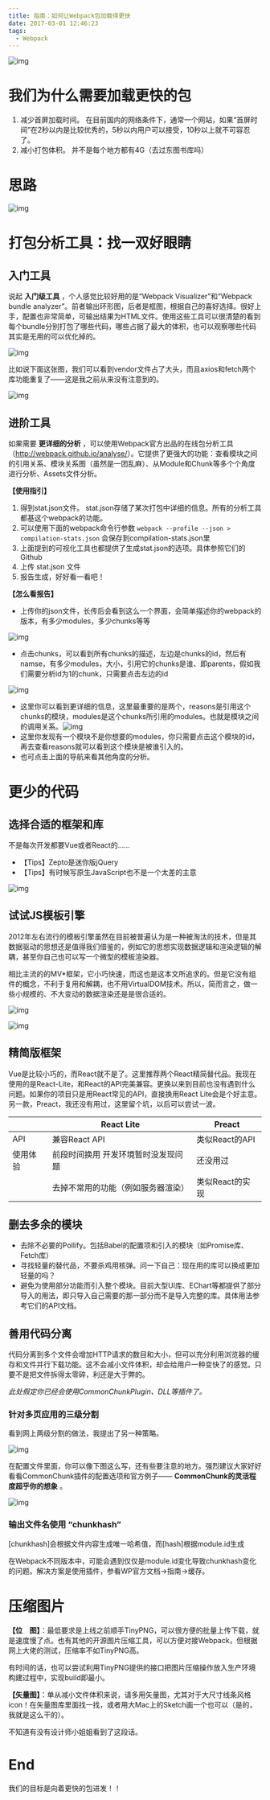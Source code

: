 ```yaml
---
title: 指南：如何让Webpack包加载得更快
date: 2017-03-01 12:46:23
tags:
  - Webpack
---
```



![img](4ab27a9426ce3fc36133257bec467464.png) 

# 我们为什么需要加载更快的包

1. 减少首屏加载时间。 在目前国内的网络条件下，通常一个网站，如果“首屏时间”在2秒以内是比较优秀的，5秒以内用户可以接受，10秒以上就不可容忍了。
2. 减小打包体积。 并不是每个地方都有4G（去过东图书库吗）

# 思路

![img](8bf8f21071a2e1dd6a43796444548325.png)

<!--more--> 

# 打包分析工具：找一双好眼睛

## 入门工具

说起 **入门级工具** ，个人感觉比较好用的是“Webpack Visualizer”和“Webpack bundle analyzer”。前者输出环形图，后者是框图，根据自己的喜好选择。很好上手，配置也非常简单，可输出结果为HTML文件。使用这些工具可以很清楚的看到每个bundle分别打包了哪些代码，哪些占据了最大的体积，也可以观察哪些代码其实是无用的可以优化掉的。

![img](c4a4024614f6c518a1bb8e31c35e23bb.png)

比如说下面这张图，我们可以看到vendor文件占了大头，而且axios和fetch两个库功能重复了——这是我之前从来没有注意到的。

![img](a6cd3cd023375a2fd1cde3c75b57db84.png)

## 进阶工具

如果需要 **更详细的分析** ，可以使用Webpack官方出品的在线包分析工具（<http://webpack.github.io/analyse/>）。它提供了更强大的功能：查看模块之间的引用关系、模块关系图（虽然是一团乱麻）、从Module和Chunk等多个个角度进行分析、Assets文件分析。

**【使用指引】**

1. 得到stat.json文件。 stat.json存储了某次打包中详细的信息。所有的分析工具都基这个webpack的功能。
2. 可以使用下面的webpack命令行参数 `webpack --profile --json > compilation-stats.json` 会保存到compilation-stats.json里
3. 上面提到的可视化工具也都提供了生成stat.json的选项。具体参照它们的Github
4. 上传 stat.json 文件
5. 报告生成，好好看一看吧！

**【怎么看报告】**

- 上传你的json文件，长传后会看到这么一个界面，会简单描述你的webpack的版本，有多少modules，多少chunks等等

![img](7cf14189dab4a369d923e5cc0bbe7ec3.png)

- 点击chunks，可以看到所有chunks的描述，左边是chunks的id，然后有namse，有多少modules，大小，引用它的chunks是谁、即parents，假如我们需要分析id为1的chunk，只需要点击左边的id

![img](552b024d9c5a522b4b06db3e203d2fde.png)

- 这里你可以看到更详细的信息，这里最重要的是两个，reasons是引用这个chunks的模块，modules是这个chunks所引用的modules。也就是模块之间的调用关系。![img](2d8b9a3c1657a69daba4f95ed0632a6d.png)
- 这里你发现有一个模块不是你想要的modules，你只需要点击这个模块的id，再去查看reasons就可以看到这个模块是被谁引入的。
- 也可点击上面的导航来看其他角度的分析。

# 更少的代码

## 选择合适的框架和库

不是每次开发都要Vue或者React的……

- 【Tips】Zepto是迷你版jQuery
- 【Tips】有时候写原生JavaScript也不是一个太差的主意

![img](1e78c08c004c9454cbd0d480c405c7aa.png)

## 试试JS模板引擎

2012年左右流行的模板引擎虽然在目前被普遍认为是一种被淘汰的技术，但是其数据驱动的思想还是值得我们借鉴的，例如它的思想实现数据逻辑和渲染逻辑的解耦，甚至你自己也可以写一个微型的模板渲染器。

相比主流的的MV*框架，它小巧快速，而这也是这本文所追求的。但是它没有组件的概念，不利于复用和解耦，也不用VirtualDOM技术。所以，简而言之，做一些小规模的、不大变动的数据渲染还是是很合适的。

![img](abd18bee7e0b9ae48812281fae69adbd.png)

![img](f936c9fbbf009c57081e0eddb937ec71.png)

## 精简版框架

Vue是比较小巧的，而React就不是了。这里推荐两个React精简替代品。我现在使用的是React-Lite，和React的API完美兼容。更换以来到目前也没有遇到什么问题。如果你的项目只是用React常见的API，直接换用React Lite会是个好主意。另一款，Preact，我还没有用过，这里留个坑，以后可以尝试一波。

|          | React Lite                          | Preact          |
| -------- | ----------------------------------- | --------------- |
| API      | 兼容React API                       | 类似React的API  |
| 使用体验 | 前段时间换用 开发环境暂时没发现问题 | 还没用过        |
|          | 去掉不常用的功能（例如服务器渲染）  | 类似React的实现 |

## 删去多余的模块

- 去除不必要的Pollify。包括Babel的配置项和引入的模块（如Promise库、Fetch库）
- 寻找轻量的替代品，不要杀鸡用核弹。问一下自己：现在用的库可以换成更加轻量的吗？
- 避免为使用部分功能而引入整个模块。目前大型UI库、EChart等都提供了部分导入的用法，即只导入自己需要的那一部分而不是导入完整的库。具体用法参考它们的API文档。

## 善用代码分离

代码分离到多个文件会增加HTTP请求的数目和大小，但可以充分利用浏览器的缓存和文件并行下载功能。这不会减小文件体积，却会给用户一种变快了的感觉。只要不是把文件拆得太零碎，利还是大于弊的。

*此处假定你已经会使用CommonChunkPlugin、DLL等插件了。*

### 针对多页应用的三级分割

看到网上两级分割的做法，我提出了另一种策略。

![img](6f771c0d69ce8a5767ea62430328f1ea.png)

在配置文件里面，你可以像下图这么写，还有些要注意的地方。强烈建议大家好好看看CommonChunk插件的配置选项和官方例子—— **CommonChunk的灵活程度超乎你的想象** 。

![img](e865b3cc95ea8f05018262a220604bb7.png)

### 输出文件名使用 “chunkhash”

[chunkhash]会根据文件内容生成唯一哈希值，而[hash]根据module.id生成

在Webpack不同版本中，可能会遇到仅仅是module.id变化导致chunkhash变化的问题。解决方案是使用插件，参看WP官方文档->指南->缓存。

# 压缩图片

**【位　图】**：最低要求是上线之前顺手TinyPNG，可以很方便的批量上传下载，就是速度慢了点。也有其他的开源图片压缩工具，可以方便对接Webpack，但根据网上大佬的测试，压缩率不如TinyPNG高。

有时间的话，也可以尝试利用TinyPNG提供的接口把图片压缩操作放入生产环境构建过程中，实现build即最小。

**【矢量图】**：单从减小文件体积来说，请多用矢量图，尤其对于大尺寸线条风格icon！在矢量图库里面找一找，或者用大Mac上的Sketch画一个也可以（是的，我就是这么干的）。

不知道有没有设计师小姐姐看到了这段话。

# End

我们的目标是向着更快的包进发！！
